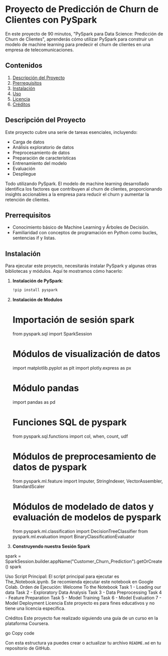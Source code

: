 # Proyecto de Predicción de Churn de Clientes con PySpark

En este proyecto de 90 minutos, "PySpark para Data Science: Predicción de Churn de Clientes", aprenderás cómo utilizar PySpark para construir un modelo de machine learning para predecir el churn de clientes en una empresa de telecomunicaciones.

## Contenidos
1. [Descripción del Proyecto](#descripción-del-proyecto)
2. [Prerrequisitos](#prerrequisitos)
3. [Instalación](#instalación)
4. [Uso](#uso)
5. [Licencia](#licencia)
6. [Créditos](#créditos)

## Descripción del Proyecto

Este proyecto cubre una serie de tareas esenciales, incluyendo:

- Carga de datos
- Análisis exploratorio de datos
- Preprocesamiento de datos
- Preparación de características
- Entrenamiento del modelo
- Evaluación
- Despliegue

Todo utilizando PySpark. El modelo de machine learning desarrollado identifica los factores que contribuyen al churn de clientes, proporcionando insights accionables a la empresa para reducir el churn y aumentar la retención de clientes.

## Prerrequisitos

- Conocimiento básico de Machine Learning y Árboles de Decisión.
- Familiaridad con conceptos de programación en Python como bucles, sentencias if y listas.

## Instalación

Para ejecutar este proyecto, necesitarás instalar PySpark y algunas otras bibliotecas y módulos. Aquí te mostramos cómo hacerlo:

1. **Instalación de PySpark**:
   ```bash
   !pip install pyspark
   
2. **Instalación de Modulos**

    # Importación de sesión spark
    from pyspark.sql import SparkSession
    
    # Módulos de visualización de datos
    import matplotlib.pyplot as plt
    import plotly.express as px
    
    # Módulo pandas
    import pandas as pd
    
    # Funciones SQL de pyspark
    from pyspark.sql.functions import col, when, count, udf
    
    # Módulos de preprocesamiento de datos de pyspark
    from pyspark.ml.feature import Imputer, StringIndexer, VectorAssembler, StandardScaler
    
    # Módulos de modelado de datos y evaluación de modelos de pyspark
    from pyspark.ml.classification import DecisionTreeClassifier
    from pyspark.ml.evaluation import BinaryClassificationEvaluator
   
4. **Construyendo nuestra Sesión Spark**

spark = SparkSession.builder.appName("Customer_Churn_Prediction").getOrCreate()
spark

Uso
Script Principal:
El script principal para ejecutar es The_Notebook.ipynb. Se recomienda ejecutar este notebook en Google Colab.
Orden de Ejecución:
Welcome To the Notebook
Task 1 - Loading our data
Task 2 - Exploratory Data Analysis
Task 3 - Data Preprocessing
Task 4 - Feature Preparation
Task 5 - Model Training
Task 6 - Model Evaluation
7 - Model Deployment
Licencia
Este proyecto es para fines educativos y no tiene una licencia específica.

Créditos
Este proyecto fue realizado siguiendo una guía de un curso en la plataforma Coursera.

go
Copy code

Con esta estructura ya puedes crear o actualizar tu archivo `README.md` en tu repositorio de GitHub.
